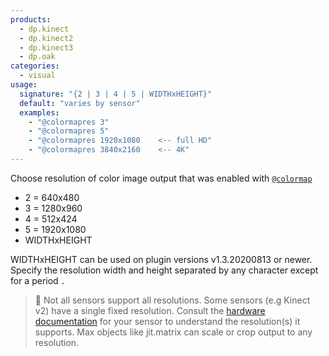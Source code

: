 ```yaml
---
products:
  - dp.kinect
  - dp.kinect2
  - dp.kinect3
  - dp.oak
categories:
  - visual
usage:
  signature: "{2 | 3 | 4 | 5 | WIDTHxHEIGHT}"
  default: "varies by sensor"
  examples:
    - "@colormapres 3"
    - "@colormapres 5"
    - "@colormapres 1920x1080    <-- full HD"
    - "@colormapres 3840x2160    <-- 4K"
---
```


Choose resolution of color image output that was enabled with [`@colormap`](colormap.md)

* 2 = 640x480
* 3 = 1280x960
* 4 = 512x424
* 5 = 1920x1080
* WIDTHxHEIGHT

WIDTHxHEIGHT can be used on plugin versions v1.3.20200813 or newer.
Specify the resolution width and height separated by any character
except for a period `.`

> :memo: Not all sensors support all resolutions. Some sensors (e.g Kinect v2)
> have a single fixed resolution. Consult the
> [hardware documentation](../../_hardware/sensors.md) for your
> sensor to understand the resolution(s) it supports. Max objects like
> jit.matrix can scale or crop output to any resolution.
